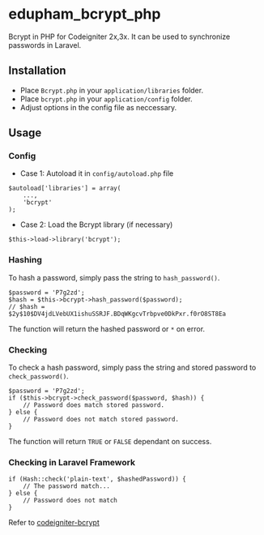 # edupham_bcrypt_php
Bcrypt in PHP for Codeigniter 2x,3x. It can be used to synchronize passwords in Laravel.

## Installation
* Place ``Bcrypt.php`` in your ``application/libraries`` folder.
* Place ``bcrypt.php`` in your ``application/config`` folder.
* Adjust options in the config file as neccessary.

## Usage
### Config
* Case 1: Autoload it in ``config/autoload.php`` file
```
$autoload['libraries'] = array(
    ...,
    'bcrypt'
);
```
* Case 2: Load the Bcrypt library (if necessary)
```
$this->load->library('bcrypt');
```
### Hashing
To hash a password, simply pass the string to ``hash_password()``.
```
$password = 'P7g2zd';
$hash = $this->bcrypt->hash_password($password);
// $hash = $2y$10$DV4jdLVebUX1ishuSSRJF.BDqWKgcvTrbpve0DkPxr.f0rO8ST8Ea
```
The function will return the hashed password or ``*`` on error.

### Checking
To check a hash password, simply pass the string and stored password to ``check_password()``.
```
$password = 'P7g2zd';    
if ($this->bcrypt->check_password($password, $hash)) {
    // Password does match stored password.
} else {
    // Password does not match stored password.
}
```
The function will return ``TRUE`` or ``FALSE`` dependant on success.

### Checking in Laravel Framework
```
if (Hash::check('plain-text', $hashedPassword)) {
    // The password match...
} else {
    // Password does not match
}
```



Refer to [codeigniter-bcrypt](https://github.com/dwightwatson/codeigniter-bcrypt)
